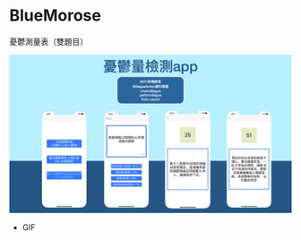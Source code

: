 # BlueMorose
憂鬱測量表（雙題目）

![image](https://github.com/alangprs/BlueMorose/blob/main/image/憂鬱量檢測app.001.png)

- GIF
